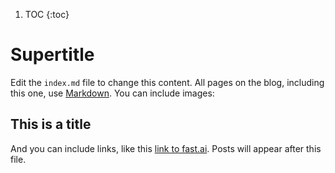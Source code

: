 1. TOC
{:toc}


# Supertitle

Edit the `index.md` file to change this content. All pages on the blog, including this one, use [Markdown](https://guides.github.com/features/mastering-markdown/). You can include images:


## This is a title

And you can include links, like this [link to fast.ai](https://www.fast.ai). Posts will appear after this file. 
